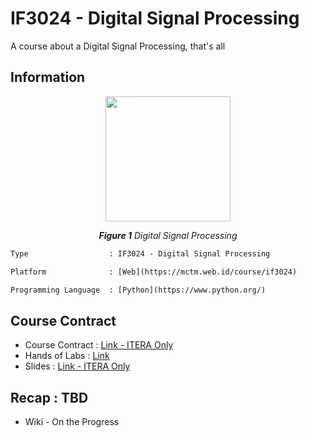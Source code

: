 # IF3024 - Digital Signal Processing

A course about a Digital Signal Processing, that's all

## Information

<p align="center">
  <img src="https://encrypted-tbn0.gstatic.com/images?q=tbn:ANd9GcRxz-R11VAeYJOoHS4Uw9EjWL609a1bWUufAg&s"width="200"/>
</p>
<p align="center"><i><b>Figure 1</b> Digital Signal Processing </i></p>

```diff
Type                  : IF3024 - Digital Signal Processing

Platform              : [Web](https://mctm.web.id/course/if3024)

Programming Language  : [Python](https://www.python.org/)
```

## Course Contract

- Course Contract : [Link - ITERA Only](https://forms.gle/5zmMsRCKbZAB8F1u5)
- Hands of Labs : [Link](https://github.com/informatika-itera/if3024-handson)
- Slides : [Link - ITERA Only](https://drive.google.com/drive/folders/1pSs4TtdRbEgbb3drLUhcTXlqzGdm8yYr?usp=sharing)

## Recap : TBD

- Wiki - On the Progress
